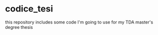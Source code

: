 # codice_tesi
this repository includes some code I'm going to use for my TDA master's degree thesis
